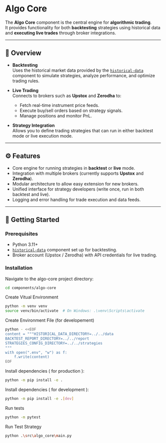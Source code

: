 # Algo Core

The **Algo Core** component is the central engine for **algorithmic trading**.  
It provides functionality for both **backtesting** strategies using historical data and **executing live trades** through broker integrations.

---

## 📌 Overview

- **Backtesting**  
  Uses the historical market data provided by the [`historical-data`](../historical_data/README.md) component to simulate strategies, analyze performance, and optimize trading rules.

- **Live Trading**  
  Connects to brokers such as **Upstox** and **Zerodha** to:
  - Fetch real-time instrument price feeds.
  - Execute buy/sell orders based on strategy signals.
  - Manage positions and monitor PnL.

- **Strategy Integration**  
  Allows you to define trading strategies that can run in either backtest mode or live execution mode.

---

## ⚙️ Features

- Core engine for running strategies in **backtest** or **live** mode.
- Integration with multiple brokers (currently supports **Upstox** and **Zerodha**).
- Modular architecture to allow easy extension for new brokers.
- Unified interface for strategy developers (write once, run in both backtest and live).
- Logging and error handling for trade execution and data feeds.

---

## 🚀 Getting Started

### Prerequisites
- Python 3.11+  
- [`historical-data`](../historical_data/README.md) component set up for backtesting.  
- Broker account (Upstox / Zerodha) with API credentials for live trading.

### Installation

Navigate to the algo-core project directory:  

```bash
cd components/algo-core
```

Create Vitual Environment
```bash
python -m venv venv
source venv/bin/activate  # On Windows: .\venv\Scripts\activate
```

Create Environment File (for developement)
```bash
python - <<EOF
content = """HISTORICAL_DATA_DIRECTORY=../../data
BACKTEST_REPORT_DIRECTORY=../../report
STRATEGIES_CONFIG_DIRECTORY=../../strategies
"""
with open(".env", "w") as f:
    f.write(content)
EOF

```

Install dependencies ( for production ):  

```bash
python -m pip install -e .   
```

Install dependencies ( for development ):  

```bash
python -m pip install -e .[dev]   
```

Run tests

```bash
python -m pytest
```

Run Test Strategy

```bash
python .\src\algo_core\main.py
```
